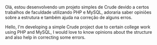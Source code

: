 Olá, estou desenvolvendo um projeto simples de Crude devido a certos trabalhos de faculdade utilizando PHP e MySQL, adoraria saber opiniões sobre a estrutura e também ajuda na correção de alguns erros.

Hello, I'm developing a simple Crude project due to certain college work using PHP and MySQL, I would love to know opinions about the structure and also help in correcting some errors.
